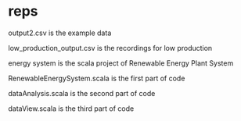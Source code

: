 # reps
output2.csv is the example data

low_production_output.csv is the recordings for low production

energy system is the scala project of Renewable Energy Plant System

RenewableEnergySystem.scala is the first part of code

dataAnalysis.scala is the second part of code

dataView.scala is the third part of code
